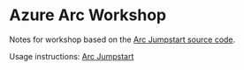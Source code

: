 # Azure Arc Workshop 

Notes for workshop based on the [Arc Jumpstart source code](https://github.com/microsoft/azure_arc).

Usage instructions: [Arc Jumpstart](https://azurearcjumpstart.com/)